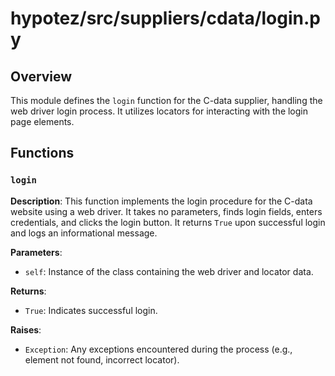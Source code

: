 # hypotez/src/suppliers/cdata/login.py

## Overview

This module defines the `login` function for the C-data supplier, handling the web driver login process. It utilizes locators for interacting with the login page elements.

## Functions

### `login`

**Description**: This function implements the login procedure for the C-data website using a web driver. It takes no parameters, finds login fields, enters credentials, and clicks the login button. It returns `True` upon successful login and logs an informational message.


**Parameters**:
- `self`:  Instance of the class containing the web driver and locator data.


**Returns**:
- `True`: Indicates successful login.


**Raises**:
- `Exception`:  Any exceptions encountered during the process (e.g., element not found, incorrect locator).